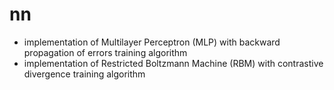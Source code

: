 nn
==

  * implementation of Multilayer Perceptron (MLP) with backward propagation of errors training algorithm 
  * implementation of Restricted Boltzmann Machine (RBM) with contrastive divergence training algorithm
